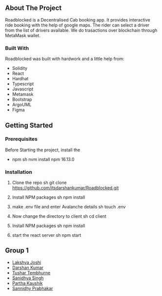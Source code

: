 ## About The Project


Roadblocked is a Decentralised Cab booking app. It provides interactive ride booking with the help of google maps. The rider can select a driver from the list of drivers available. We do trasactions over blockchain through MetaMask wallet.





### Built With

Roadblocked was built with hardwork and a little help from: 

* Solidity
* React
* Hardhat
* Typescript
* Javascript
* Metamask
* Bootstrap
* ArgoUML
* Figma




## Getting Started



### Prerequisites

Before Starting the project, install the 
* npm
  sh
  nvm install npm 16.13.0
  

### Installation

1. Clone the repo
   sh
   git clone https://github.com/itsdarshankumar/Roadblocked.git
   
2. Install NPM packages
   sh
   npm install
   
3. make .env file and enter Avalanche details
	sh
	touch .env
	
4. Now change the directory to client
	sh
	cd client
	
5. Install NPM packages
   sh
   npm install
   
6. start the react server 
   sh
   npm start
   


## Group 1

- [Lakshya Joshi](https://github.com/lakshya1310)
- [Darshan Kumar](https://github.com/itsdarshankumar)
- [Tushar Tembhurne](https://github.com/tusharrr17)
- [Sanidhya Singh](https://github.com/sanidhyas3s)
- [Partha Kaushik](https://github.com/parthanos)
- [Sannidhy Prabhakar](https://github.com/Zugzwang1411)